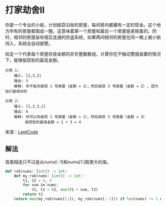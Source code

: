 # 打家劫舍II
你是一个专业的小偷，计划偷窃沿街的房屋，每间房内都藏有一定的现金。这个地方所有的房屋都围成一圈，这意味着第一个房屋和最后一个房屋是紧挨着的。同时，相邻的房屋装有相互连通的防盗系统，如果两间相邻的房屋在同一晚上被小偷闯入，系统会自动报警。

给定一个代表每个房屋存放金额的非负整数数组，计算你在不触动警报装置的情况下，能够偷窃到的最高金额。

```
示例 1:
    输入: [2,3,2]
    输出: 3
    解释: 你不能先偷窃 1 号房屋（金额 = 2），然后偷窃 3 号房屋（金额 = 2）, 因为他们是相邻的
    
示例 2:
    输入: [1,2,3,1]
    输出: 4
    解释: 你可以先偷窃 1 号房屋（金额 = 1），然后偷窃 3 号房屋（金额 = 3）
         偷窃到的最高金额 = 1 + 3 = 4
```

来源：[LeetCode](https://leetcode-cn.com/problems/house-robber-ii)

## 解法
首尾相连只不过是从nums[:-1]和nums[1:]取更大的值。
```python
def rob(nums: [int]) -> int:
    def my_rob(nums: [int]) -> int:
        t1, t2 = 0, 0
        for num in nums:
            t1, t2 = t2, max(t1 + num, t2)
        return t2
    return max(my_rob(nums[1:]), my_rob(nums[:-1])) if len(nums) != 1 else nums[0]
```
